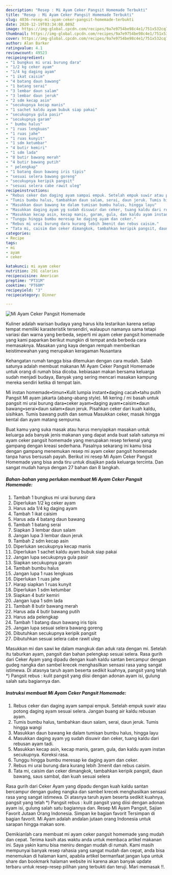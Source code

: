 ```yaml
---
description: "Resep : Mi Ayam Ceker Pangsit Homemade Terbukti"
title: "Resep : Mi Ayam Ceker Pangsit Homemade Terbukti"
slug: 4036-resep-mi-ayam-ceker-pangsit-homemade-terbukti
date: 2020-12-19T03:34:08.089Z
image: https://img-global.cpcdn.com/recipes/9a7e9754be98c4e1/751x532cq70/mi-ayam-ceker-pangsit-homemade-foto-resep-utama.jpg
thumbnail: https://img-global.cpcdn.com/recipes/9a7e9754be98c4e1/751x532cq70/mi-ayam-ceker-pangsit-homemade-foto-resep-utama.jpg
cover: https://img-global.cpcdn.com/recipes/9a7e9754be98c4e1/751x532cq70/mi-ayam-ceker-pangsit-homemade-foto-resep-utama.jpg
author: Alan Barker
ratingvalue: 4.1
reviewcount: 49523
recipeingredient:
- "1 bungkus mi urai burung dara"
- "1/2 kg ceker ayam"
- "1/4 kg daging ayam"
- "1 ikat caisim"
- "4 batang daun bawang"
- "1 batang serai"
- "3 lembar daun salam"
- "3 lembar daun jeruk"
- "2 sdm kecap asin"
- "secukupnya kecap manis"
- "1 sachet kaldu ayam bubuk siap pakai"
- "secukupnya gula pasir"
- "secukupnya garam"
- " bumbu halus"
- "1 ruas lengkuas"
- "1 ruas jahe"
- "1 ruas kunyit"
- "1 sdm ketumbar"
- "4 butir kemiri"
- "1 sdm lada"
- "8 butir bawang merah"
- "4 butir bawang putih"
- " pelengkap"
- "1 batang daun bawang iris tipis"
- "sesuai selera bawang goreng"
- "secukupnya keripik pangsit"
- "sesuai selera cabe rawit uleg"
recipeinstructions:
- "Rebus ceker dan daging ayam sampai empuk. Setelah empuk suwir atau potong daging ayam sesuai selera. Jangan buang air kaldu rebusan ayam."
- "Tumis bumbu halus, tambahkan daun salam, serai, daun jeruk. Tumis hingga wangi"
- "Masukkan daun bawang ke dalam tumisan bumbu halus, hingga layu"
- "Masukkan daging ayam yg sudah disuwir dan ceker, tuang kaldu dari rebusan ayam tadi."
- "Masukkan kecap asin, kecap manis, garam, gula, dan kaldu ayam instan secukupnya. Koreksi rasa."
- "Tunggu hingga bumbu meresap ke daging ayam dan ceker."
- "Rebus mi urai burung dara kurang lebih 3menit dan rebus caisim."
- "Tata mi, caisim dan ceker dimangkok, tambahkan keripik pangsit, daun bawang, saus sambal, dan kuah sesuai selera"
categories:
- Recipe
tags:
- mi
- ayam
- ceker

katakunci: mi ayam ceker 
nutrition: 291 calories
recipecuisine: American
preptime: "PT31M"
cooktime: "PT60M"
recipeyield: "3"
recipecategory: Dinner

---
```



![Mi Ayam Ceker Pangsit Homemade](https://img-global.cpcdn.com/recipes/9a7e9754be98c4e1/751x532cq70/mi-ayam-ceker-pangsit-homemade-foto-resep-utama.jpg)

Kuliner adalah warisan budaya yang harus kita lestarikan karena setiap tempat memiliki karasteristik tersendiri, walaupun namanya sama tetapi variasi dan warna yang berbeda, seperti mi ayam ceker pangsit homemade yang kami paparkan berikut mungkin di tempat anda berbeda cara memasaknya. Masakan yang kaya dengan rempah memberikan keistimewahan yang merupakan keragaman Nusantara

Kehangatan rumah tangga bisa ditemukan dengan cara mudah. Salah satunya adalah membuat makanan Mi Ayam Ceker Pangsit Homemade untuk orang di rumah bisa dicoba. kebiasaan makan bersama keluarga sudah menjadi budaya, Banyak yang sering mencari masakan kampung mereka sendiri ketika di tempat lain.

Mi instan homemade•timun•Kulit lumpia instant•daging cacah•tahu putih Pangsit MI ayam jakarta (abang-abang style). Mi kering / mi basah untuk pangsit mi urai burung dara•ceker ayam•daging ayam•caisim•daun bawang•serai•daun salam•daun jeruk. Pisahkan ceker dari kuah kaldu, sisihkan. Tumis bawang putih dan semua Masukkan ceker, masak hingga kental dan ayam matang sempurna.

Buat kamu yang suka masak atau harus menyiapkan masakan untuk keluarga ada banyak jenis makanan yang dapat anda buat salah satunya mi ayam ceker pangsit homemade yang merupakan resep terkenal yang gampang dengan kreasi sederhana. Pasalnya sekarang ini kamu bisa dengan gampang menemukan resep mi ayam ceker pangsit homemade tanpa harus bersusah payah.
Berikut ini resep Mi Ayam Ceker Pangsit Homemade yang bisa anda tiru untuk disajikan pada keluarga tercinta. Dan sangat mudah hanya dengan 27 bahan dan 8 langkah.


<!--inarticleads1-->

##### Bahan-bahan yang perlukan membuat Mi Ayam Ceker Pangsit Homemade:

1. Tambah 1 bungkus mi urai burung dara
1. Diperlukan 1/2 kg ceker ayam
1. Harus ada 1/4 kg daging ayam
1. Tambah 1 ikat caisim
1. Harus ada 4 batang daun bawang
1. Tambah 1 batang serai
1. Siapkan 3 lembar daun salam
1. Jangan lupa 3 lembar daun jeruk
1. Tambah 2 sdm kecap asin
1. Diperlukan secukupnya kecap manis
1. Diperlukan 1 sachet kaldu ayam bubuk siap pakai
1. Jangan lupa secukupnya gula pasir
1. Siapkan secukupnya garam
1. Tambah  bumbu halus
1. Jangan lupa 1 ruas lengkuas
1. Diperlukan 1 ruas jahe
1. Harap siapkan 1 ruas kunyit
1. Diperlukan 1 sdm ketumbar
1. Siapkan 4 butir kemiri
1. Jangan lupa 1 sdm lada
1. Tambah 8 butir bawang merah
1. Harus ada 4 butir bawang putih
1. Harus ada  pelengkap
1. Tambah 1 batang daun bawang iris tipis
1. Jangan lupa sesuai selera bawang goreng
1. Dibutuhkan secukupnya keripik pangsit
1. Dibutuhkan sesuai selera cabe rawit uleg


Masukkan mi dan sawi ke dalam mangkuk dan aduk rata dengan mi. Setelah itu taburkan ayam, pangsit dan bahan pelengkap sesuai selera. Rasa gurih dari Ceker Ayam yang dipadu dengan kuah kaldu santan bercampur dengan gudeg nangka dan sambel krecek menghasilkan sensasi rasa yang sangat istimewa. Di atasnya taruh ayam beserta sedikit kuahnya, pangsit yang telah *) Pangsit rebus : kulit pangsit yang diisi dengan adonan ayam isi, gulung salah satu bagiannya dan. 

<!--inarticleads2-->

##### Instruksi membuat  Mi Ayam Ceker Pangsit Homemade:

1. Rebus ceker dan daging ayam sampai empuk. Setelah empuk suwir atau potong daging ayam sesuai selera. Jangan buang air kaldu rebusan ayam.
1. Tumis bumbu halus, tambahkan daun salam, serai, daun jeruk. Tumis hingga wangi
1. Masukkan daun bawang ke dalam tumisan bumbu halus, hingga layu
1. Masukkan daging ayam yg sudah disuwir dan ceker, tuang kaldu dari rebusan ayam tadi.
1. Masukkan kecap asin, kecap manis, garam, gula, dan kaldu ayam instan secukupnya. Koreksi rasa.
1. Tunggu hingga bumbu meresap ke daging ayam dan ceker.
1. Rebus mi urai burung dara kurang lebih 3menit dan rebus caisim.
1. Tata mi, caisim dan ceker dimangkok, tambahkan keripik pangsit, daun bawang, saus sambal, dan kuah sesuai selera


Rasa gurih dari Ceker Ayam yang dipadu dengan kuah kaldu santan bercampur dengan gudeg nangka dan sambel krecek menghasilkan sensasi rasa yang sangat istimewa. Di atasnya taruh ayam beserta sedikit kuahnya, pangsit yang telah *) Pangsit rebus : kulit pangsit yang diisi dengan adonan ayam isi, gulung salah satu bagiannya dan. Resep Mi Ayam Pangsit, Sajian Favorit Jutaan Orang Indonesia. Simpan ke bagian favorit Tersimpan di bagian favorit. Mi Ayam adalah andalan jutaan orang Indonesia untuk sarapan hingga makan sore. 

Demikianlah cara membuat mi ayam ceker pangsit homemade yang mudah dan cepat. Terima kasih atas waktu anda untuk membaca artikel makanan ini. Saya yakin kamu bisa meniru dengan mudah di rumah. Kami masih mempunyai banyak resep rahasia yang sangat mudah dan cepat, anda bisa menemukan di halaman kami, apabila artikel bermanfaat jangan lupa untuk share dan bookmark halaman website ini karena akan banyak update terbaru untuk resep-resep pilihan yang terbukti dan teruji. Mari memasak !!. 
